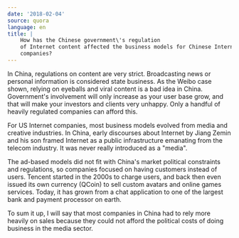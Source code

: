 ```yaml
---
date: '2018-02-04'
source: quora
language: en
title: |
    How has the Chinese government\'s regulation
    of Internet content affected the business models for Chinese Internet
    companies?
---
```


In China, regulations on content are very strict. Broadcasting news or
personal information is considered state business. As the Weibo case
shown, relying on eyeballs and viral content is a bad idea in China.
Government's involvement will only increase as your user base grow, and
that will make your investors and clients very unhappy. Only a handful
of heavily regulated companies can afford this.

For US Internet companies, most business models evolved from media and
creative industries. In China, early discourses about Internet by Jiang
Zemin and his son framed Internet as a public infrastructure emanating
from the telecom industry. It was never really introduced as a "media".

The ad-based models did not fit with China's market political
constraints and regulations, so companies focused on having customers
instead of users. Tencent started in the 2000s to charge users, and back
then even issued its own currency (QCoin) to sell custom avatars and
online games services. Today, it has grown from a chat application to
one of the largest bank and payment processor on earth.

To sum it up, I will say that most companies in China had to rely more
heavily on sales because they could not afford the political costs of
doing business in the media sector.
